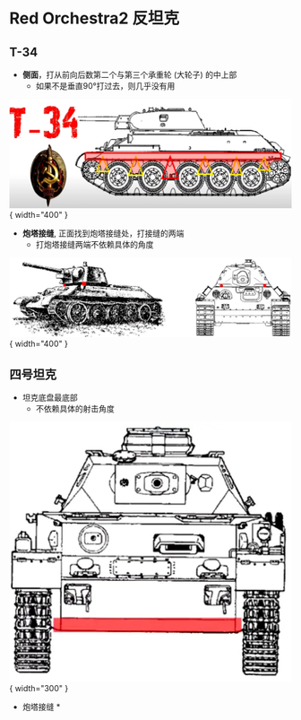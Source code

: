 # Red Orchestra2 反坦克

## T-34

* **侧面**，打从前向后数第二个与第三个承重轮 (大轮子) 的中上部
	* 如果不是垂直90°打过去，则几乎没有用

![输入图片说明](https://github.com/ymma98/picx-images-hosting/raw/master/20241217/image.32i0tbognl.webp){ width="400" }


* **炮塔接缝**, 正面找到炮塔接缝处，打接缝的两端
	* 打炮塔接缝两端不依赖具体的角度

![输入图片说明](https://github.com/ymma98/picx-images-hosting/raw/master/20241217/image.41y46hze0v.webp){ width="400" }


## 四号坦克

* 坦克底盘最底部
	* 不依赖具体的射击角度

![输入图片说明](https://github.com/ymma98/picx-images-hosting/raw/master/20241217/image.86tpim55ab.webp){ width="300" }


* 炮塔接缝
	* 
<!--stackedit_data:
eyJoaXN0b3J5IjpbMTY3NzMzNzgzNSwtODU3NDA2NjVdfQ==
-->